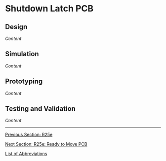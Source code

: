# Shutdown Latch PCB

## Design
_Content_

## Simulation
_Content_

## Prototyping
_Content_

## Testing and Validation
_Content_

---

[Previous Section: R25e](r25e.md)

[Next Section: R25e: Ready to Move PCB](ready-to-move.md)  

[List of Abbreviations](list-of-abbrev.md)